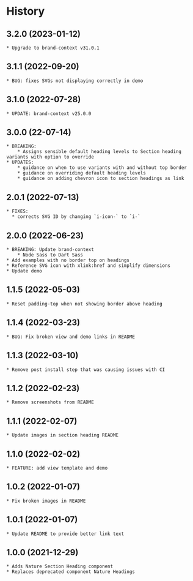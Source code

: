 # History

## 3.2.0 (2023-01-12)
    * Upgrade to brand-context v31.0.1

## 3.1.1 (2022-09-20)
    * BUG: fixes SVGs not displaying correctly in demo

## 3.1.0 (2022-07-28)
    * UPDATE: brand-context v25.0.0

## 3.0.0 (22-07-14)
    * BREAKING:
        * Assigns sensible default heading levels to Section heading variants with option to override
    * UPDATES:
        * guidance on when to use variants with and without top border
        * guidance on overriding default heading levels
        * guidance on adding chevron icon to section headings as link

## 2.0.1 (2022-07-13)
    * FIXES:
      * corrects SVG ID by changing `i-icon-` to `i-`
## 2.0.0 (2022-06-23)
    * BREAKING: Update brand-context
        * Node Sass to Dart Sass
    * Add examples with no border top on headings
    * Reference SVG icon with xlink:href and simplify dimensions
    * Update demo

## 1.1.5 (2022-05-03)
    * Reset padding-top when not showing border above heading

## 1.1.4 (2022-03-23)
    * BUG: Fix broken view and demo links in README

## 1.1.3 (2022-03-10)
    * Remove post install step that was causing issues with CI

## 1.1.2 (2022-02-23)
    * Remove screenshots from README

## 1.1.1 (2022-02-07)
    * Update images in section heading README

## 1.1.0 (2022-02-02)
    * FEATURE: add view template and demo

## 1.0.2 (2022-01-07)
    * Fix broken images in README

## 1.0.1 (2022-01-07)
    * Update README to provide better link text

## 1.0.0 (2021-12-29)
    * Adds Nature Section Heading component
    * Replaces deprecated component Nature Headings
